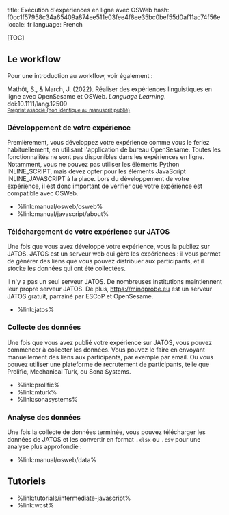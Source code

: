 title: Exécution d'expériences en ligne avec OSWeb
hash: f0cc1f57958c34a65409a874ee511e03fee4f8ee35bc0bef55d0af11ac74f56e
locale: fr
language: French

[TOC]


## Le workflow

Pour une introduction au workflow, voir également :

Mathôt, S., & March, J. (2022). Réaliser des expériences linguistiques en ligne avec OpenSesame et OSWeb. *Language Learning*. doi:10.1111/lang.12509
<br /><small>[Preprint associé (non identique au manuscrit publié)](https://doi.org/10.31234/osf.io/wnryc)</small>


### Développement de votre expérience

Premièrement, vous développez votre expérience comme vous le feriez habituellement, en utilisant l'application de bureau OpenSesame. Toutes les fonctionnalités ne sont pas disponibles dans les expériences en ligne. Notamment, vous ne pouvez pas utiliser les éléments Python INLINE_SCRIPT, mais devez opter pour les éléments JavaScript INLINE_JAVASCRIPT à la place. Lors du développement de votre expérience, il est donc important de vérifier que votre expérience est compatible avec OSWeb.

- %link:manual/osweb/osweb%
- %link:manual/javascript/about%


### Téléchargement de votre expérience sur JATOS

Une fois que vous avez développé votre expérience, vous la publiez sur JATOS. JATOS est un serveur web qui gère les expériences : il vous permet de générer des liens que vous pouvez distribuer aux participants, et il stocke les données qui ont été collectées.

Il n'y a pas un seul serveur JATOS. De nombreuses institutions maintiennent leur propre serveur JATOS. De plus, <https://mindprobe.eu> est un serveur JATOS gratuit, parrainé par ESCoP et OpenSesame.

- %link:jatos%


### Collecte des données

Une fois que vous avez publié votre expérience sur JATOS, vous pouvez commencer à collecter les données. Vous pouvez le faire en envoyant manuellement des liens aux participants, par exemple par email. Ou vous pouvez utiliser une plateforme de recrutement de participants, telle que Prolific, Mechanical Turk, ou Sona Systems.

- %link:prolific%
- %link:mturk%
- %link:sonasystems%


### Analyse des données

Une fois la collecte de données terminée, vous pouvez télécharger les données de JATOS et les convertir en format `.xlsx` ou `.csv` pour une analyse plus approfondie :

- %link:manual/osweb/data%


## Tutoriels

- %link:tutorials/intermediate-javascript%
- %link:wcst%